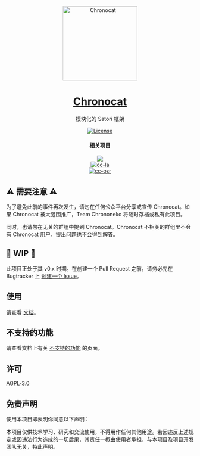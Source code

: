 <div align="center">

<a href="https://chronocat.vercel.app" target="_blank" rel="noopener noreferrer">
<img src="https://chronocat.vercel.app/chronocat.svg" alt="Chronocat" width="200px"></img>
</a>

<a href="https://chronocat.vercel.app" target="_blank" rel="noopener noreferrer">
<h1>Chronocat</h1>
</a>
<p>模块化的 Satori 框架</p>

[![License](https://img.shields.io/github/license/chrononeko/chronocat?style=flat-square)](https://github.com/chrononeko/chronocat/blob/master/LICENSE)

<h4>相关项目</h4>

[![](https://github.com/chrononeko/chronocat/assets/66859419/e91cf9a2-8f23-4fee-8965-f7bed82c8e95)](https://github.com/chrononeko/chronocat)  
[![cc-la](https://github.com/chrononeko/chronocat/assets/66859419/70bf0e1e-6934-46eb-b34a-05fd52d0cd21)
](https://github.com/LagrangeDev/Lagrange.Core)  
[![cc-osr](https://github.com/chrononeko/chronocat/assets/66859419/d0a4566d-452c-4df1-9142-3543a37afdd6)](https://github.com/whitechi73/OpenShamrock)  

</div>

## :warning: 需要注意 :warning:

为了避免此前的事件再次发生，请勿在任何公众平台分享或宣传 Chronocat。如果 Chronocat 被大范围推广，Team Chrononeko 将随时存档或私有此项目。

同时，也请勿在无关的群组中提到 Chronocat。Chronocat 不相关的群组里不会有 Chronocat 用户，提出问题也不会得到解答。

## :construction: WIP :construction:

此项目正处于其 v0.x 时期。在创建一个 Pull Request 之前，请务必先在 Bugtracker 上 [创建一个 Issue](https://github.com/chrononeko/bugtracker/issues/new/choose)。

## 使用

请查看 [文档](https://chronocat.vercel.app)。

## 不支持的功能

请查看文档上有关 [不支持的功能](https://chronocat.vercel.app/more/unsupported) 的页面。

## 许可

[AGPL-3.0](https://github.com/chrononeko/chronocat/blob/master/LICENSE)

## 免责声明

使用本项目即表明你同意以下声明：

本项目仅供技术学习、研究和交流使用，不得用作任何其他用途。若因违反上述规定或因违法行为造成的一切后果，其责任一概由使用者承担，与本项目及项目开发团队无关，特此声明。
